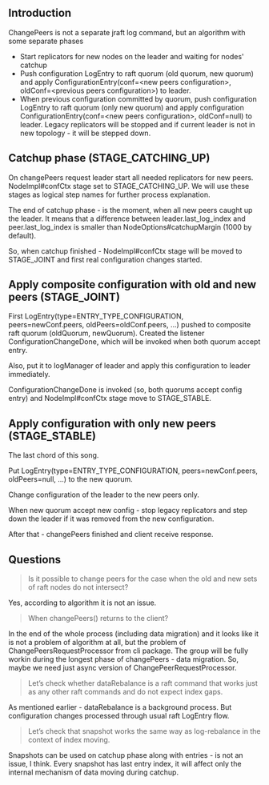 ## Introduction
ChangePeers is not a separate jraft log command, but an algorithm with some separate phases
- Start replicators for new nodes on the leader and waiting for nodes' catchup
- Push configuration LogEntry to raft quorum (old quorum, new quorum) and apply ConfigurationEntry(conf=\<new peers configuration>, oldConf=\<previous peers configuration>) to leader. 
- When previous configuration committed by quorum, push configuration LogEntry to raft quorum (only new quorum) and apply configuration ConfigurationEntry(conf=\<new peers configuration>, oldConf=null) to leader. Legacy replicators will be stopped and if current leader is not in new topology - it will be stepped down.

## Catchup phase (STAGE_CATCHING_UP)
On changePeers request leader start all needed replicators for new peers. NodeImpl#confCtx stage set to STAGE_CATCHING_UP. We will use these stages as logical step names for further process explanation.

The end of catchup phase - is the moment, when all new peers caught up the leader. It means that a difference between leader.last_log_index and peer.last_log_index is smaller than NodeOptions#catchupMargin (1000 by default).

So, when catchup finished - NodeImpl#confCtx stage will be moved to STAGE_JOINT and first real configuration changes started.

## Apply composite configuration with old and new peers (STAGE_JOINT)
First LogEntry(type=ENTRY_TYPE_CONFIGURATION, peers=newConf.peers, oldPeers=oldConf.peers, ...) pushed to composite raft quorum (oldQuorum, newQuorum). Created the listener ConfigurationChangeDone, which will be invoked when both quorum accept entry.

Also, put it to logManager of leader and apply this configuration to leader immediately. 

ConfigurationChangeDone is invoked (so, both quorums accept config entry) and NodeImpl#confCtx stage move to STAGE_STABLE.

## Apply configuration with only new peers (STAGE_STABLE)
The last chord of this song.

Put LogEntry(type=ENTRY_TYPE_CONFIGURATION, peers=newConf.peers, oldPeers=null, ...) to the new quorum.

Change configuration of the leader to the new peers only.

When new quorum accept new config - stop legacy replicators and step down the leader if it was removed from the new configuration.

After that - changePeers finished and client receive response.

## Questions
>Is it possible to change peers for the case when the old and new sets of raft nodes do not intersect?

Yes, according to algorithm it is not an issue.

>When changePeers() returns to the client?

In the end of the whole process (including data migration) and it looks like it is not a problem of algorithm at all, but the problem of ChangePeersRequestProcessor from cli package. The group will be fully workin during the longest phase of changePeers - data migration. So, maybe we need just async version of ChangePeerRequestProcessor.

>Let’s check whether dataRebalance is a raft command that works just as any other raft commands and do not expect index gaps.

As mentioned earlier - dataRebalance is a background process. But configuration changes processed through usual raft LogEntry flow.

>Let’s check that snapshot works the same way as log-rebalance in the context of index moving.

Snapshots can be used on catchup phase along with entries - is not an issue, I think. Every snapshot has last entry index, it will affect only the internal mechanism of data moving during catchup.
